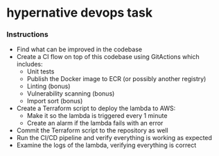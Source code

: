 # hypernative devops task

### Instructions
- Find what can be improved in the codebase
- Create a CI flow on top of this codebase using GitActions which includes:
  - Unit tests
  - Publish the Docker image to ECR (or possibly another registry)
  - Linting (bonus)
  - Vulnerability scanning (bonus)
  - Import sort (bonus)
- Create a Terraform script to deploy the lambda to AWS:
  - Make it so the lambda is triggered every 1 minute
  - Create an alarm if the lambda fails with an error
- Commit the Terraform script to the repository as well
- Run the CI/CD pipeline and verify everything is working as expected
- Examine the logs of the lambda, verifying everything is correct